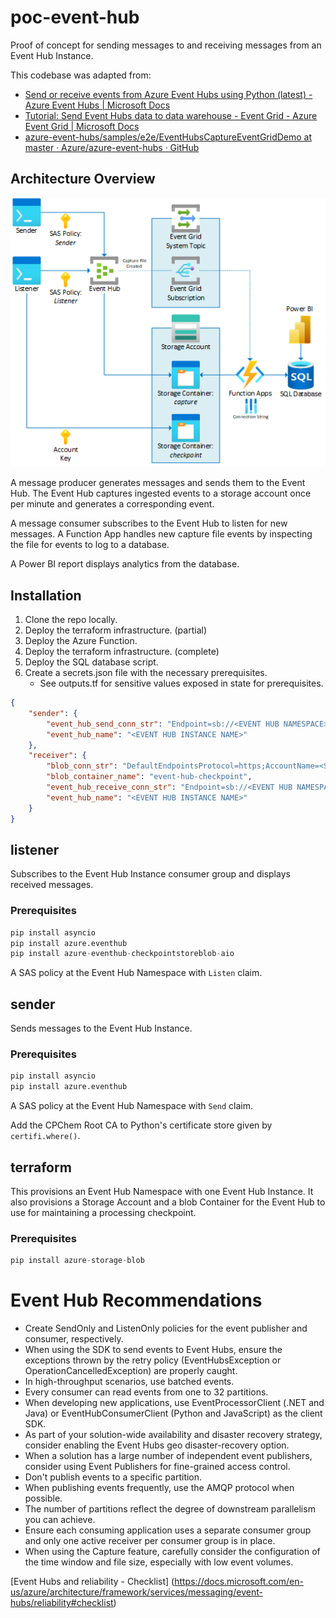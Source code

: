 # poc-event-hub
Proof of concept for sending messages to and receiving messages from an Event Hub Instance.

This codebase was adapted from:
- [Send or receive events from Azure Event Hubs using Python (latest) - Azure Event Hubs | Microsoft Docs](https://docs.microsoft.com/en-us/azure/event-hubs/event-hubs-python-get-started-send)
- [Tutorial: Send Event Hubs data to data warehouse - Event Grid - Azure Event Grid | Microsoft Docs](https://docs.microsoft.com/en-us/azure/event-grid/event-grid-event-hubs-integration)
- [azure-event-hubs/samples/e2e/EventHubsCaptureEventGridDemo at master · Azure/azure-event-hubs · GitHub](https://github.com/Azure/azure-event-hubs/tree/master/samples/e2e/EventHubsCaptureEventGridDemo)

## Architecture Overview
![Architecture](docs/Architecture.png)

A message producer generates messages and sends them to the Event Hub.  The Event Hub captures ingested events to a storage account once per minute and generates a corresponding event.

A message consumer subscribes to the Event Hub to listen for new messages. A Function App handles new capture file events by inspecting the file for events to log to a database.

A Power BI report displays analytics from the database.

## Installation
1. Clone the repo locally.
1. Deploy the terraform infrastructure. (partial)
1. Deploy the Azure Function.
1. Deploy the terraform infrastructure. (complete)
1. Deploy the SQL database script.
1. Create a secrets.json file with the necessary prerequisites.
    * See outputs.tf for sensitive values exposed in state for prerequisites.

```json
{
    "sender": {
        "event_hub_send_conn_str": "Endpoint=sb://<EVENT HUB NAMESPACE>.servicebus.windows.net/;SharedAccessKeyName=<SEND POLICY NAME>;SharedAccessKey=<SEND POLICY KEY>",
        "event_hub_name": "<EVENT HUB INSTANCE NAME>"
    },
    "receiver": {
        "blob_conn_str": "DefaultEndpointsProtocol=https;AccountName=<STORAGE ACCOUNT NAME>;AccountKey=<STORAGE ACCOUNT ACCESS KEY>;EndpointSuffix=core.windows.net",
        "blob_container_name": "event-hub-checkpoint",
        "event_hub_receive_conn_str": "Endpoint=sb://<EVENT HUB NAMESPACE>.servicebus.windows.net/;SharedAccessKeyName=<RECEIVE POLICY NAME>;SharedAccessKey=<RECEIVE POLICY KEY>",
        "event_hub_name": "<EVENT HUB INSTANCE NAME>"
    }
}
```

## listener
Subscribes to the Event Hub Instance consumer group and displays received messages.

### Prerequisites
```python
pip install asyncio
pip install azure.eventhub
pip install azure-eventhub-checkpointstoreblob-aio
```

A SAS policy at the Event Hub Namespace with `Listen` claim.

## sender
Sends messages to the Event Hub Instance.

### Prerequisites
```python
pip install asyncio
pip install azure.eventhub
```

A SAS policy at the Event Hub Namespace with `Send` claim.

Add the CPChem Root CA to Python's certificate store given by `certifi.where()`.

## terraform
This provisions an Event Hub Namespace with one Event Hub Instance. It also provisions a Storage Account and a blob Container for the Event Hub to use for maintaining a processing checkpoint.

### Prerequisites

```python
pip install azure-storage-blob
```

# Event Hub Recommendations

* Create SendOnly and ListenOnly policies for the event publisher and consumer, respectively.
* When using the SDK to send events to Event Hubs, ensure the exceptions thrown by the retry policy (EventHubsException or OperationCancelledException) are properly caught.
* In high-throughput scenarios, use batched events.
* Every consumer can read events from one to 32 partitions.
* When developing new applications, use EventProcessorClient (.NET and Java) or EventHubConsumerClient (Python and JavaScript) as the client SDK.
* As part of your solution-wide availability and disaster recovery strategy, consider enabling the Event Hubs geo disaster-recovery option.
* When a solution has a large number of independent event publishers, consider using Event Publishers for fine-grained access control.
* Don't publish events to a specific partition.
* When publishing events frequently, use the AMQP protocol when possible.
* The number of partitions reflect the degree of downstream parallelism you can achieve.
* Ensure each consuming application uses a separate consumer group and only one active receiver per consumer group is in place.
* When using the Capture feature, carefully consider the configuration of the time window and file size, especially with low event volumes.

[Event Hubs and reliability - Checklist] (https://docs.microsoft.com/en-us/azure/architecture/framework/services/messaging/event-hubs/reliability#checklist)

